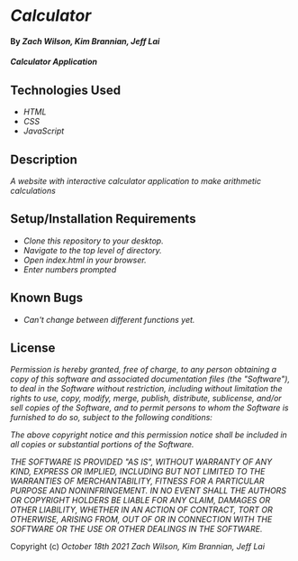 # _Calculator_

#### By _**Zach Wilson, Kim Brannian, Jeff Lai**_

#### _Calculator Application_

## Technologies Used

* _HTML_
* _CSS_
* _JavaScript_

## Description

_A website with interactive calculator application to make arithmetic calculations_

## Setup/Installation Requirements

* _Clone this repository to your desktop._
* _Navigate to the top level of directory._
* _Open index.html in your browser._
* _Enter numbers prompted_


## Known Bugs

* _Can't change between different functions yet._

## License

_Permission is hereby granted, free of charge, to any person obtaining a copy
of this software and associated documentation files (the "Software"), to deal
in the Software without restriction, including without limitation the rights
to use, copy, modify, merge, publish, distribute, sublicense, and/or sell
copies of the Software, and to permit persons to whom the Software is
furnished to do so, subject to the following conditions:_

_The above copyright notice and this permission notice shall be included in all
copies or substantial portions of the Software._

_THE SOFTWARE IS PROVIDED "AS IS", WITHOUT WARRANTY OF ANY KIND, EXPRESS OR
IMPLIED, INCLUDING BUT NOT LIMITED TO THE WARRANTIES OF MERCHANTABILITY,
FITNESS FOR A PARTICULAR PURPOSE AND NONINFRINGEMENT. IN NO EVENT SHALL THE
AUTHORS OR COPYRIGHT HOLDERS BE LIABLE FOR ANY CLAIM, DAMAGES OR OTHER
LIABILITY, WHETHER IN AN ACTION OF CONTRACT, TORT OR OTHERWISE, ARISING FROM,
OUT OF OR IN CONNECTION WITH THE SOFTWARE OR THE USE OR OTHER DEALINGS IN THE
SOFTWARE._


Copyright (c) _October 18th 2021_ _Zach Wilson, Kim Brannian, Jeff Lai_